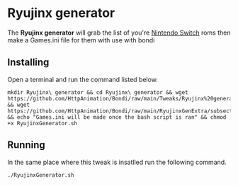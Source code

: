# Ryujinx generator
The **Ryujinx generator** will grab the list of you're [Nintendo Switch](https://www.nintendo.com/us/switch/) roms then make a Games.ini file for them with use with bondi

## Installing
Open a terminal and run the command listed below.

```
mkdir Ryujinx\ generator && cd Ryujinx\ generator && wget https://github.com/HttpAnimation/Bondi/raw/main/Tweaks/Ryujinx%20generator/RyujinxGenerator.sh && wget https://github.com/HttpAnimation/Bondi/raw/main/RyujinxGenExtra/subsections.ini && echo "Games.ini will be made once the bash script is ran" && chmod +x RyujinxGenerator.sh
```

## Running
In the same place where this tweak is insatlled run the following command. 
```
./RyujinxGenerator.sh
```